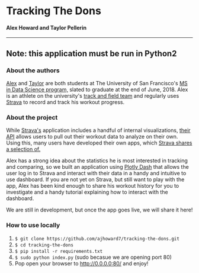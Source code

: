 # Tracking The Dons  
#### Alex Howard and Taylor Pellerin

----- 
Note: this application must be run in Python2
-----
  
    
### About the authors
[Alex](https://www.linkedin.com/in/alexanderjhoward/) and [Taylor](https://www.linkedin.com/in/tjpell/) are both 
students at The University of San Francisco's 
[MS in Data Science program,](https://www.usfca.edu/arts-sciences/graduate-programs/data-science) slated to graduate at 
the end of June, 2018. Alex is an athlete on the university's 
[track and field team](https://usfdons.com/index.aspx?path=tf) and regularly uses 
[Strava](https://www.strava.com/features) to record and track his workout progress.
 
 
### About the project
While [Strava's](https://www.strava.com/features) application includes a handful of internal visualizations, 
[their API](http://developers.strava.com/) allows users to pull out their workout data to analyze on their own. Using 
this, many users have developed their own apps, which [Strava shares a selection of.](https://www.strava.com/apps)  

Alex has a strong idea about the statistics he is most interested in tracking and comparing, so we built an application 
using [Plotly Dash](https://plot.ly/products/dash/) that allows the user log in to Strava and interact with their data 
in a handy and intuitive to use dashboard. If you are not yet on Strava, but still want to play with the app, Alex has 
been kind enough to share his workout history for you to investigate and a handy tutorial explaining how to interact 
with the dashboard.

We are still in development, but once the app goes live, we will share it here!

### How to use locally
1. `$ git clone https://github.com/ajhoward7/tracking-the-dons.git`
2. `$ cd tracking-the-dons`
3. `$ pip install -r requirements.txt`
4. `$ sudo python index.py` (sudo becasue we are opening port 80)
5. Pop open your browser to http://0.0.0.0:80/ and enjoy!
